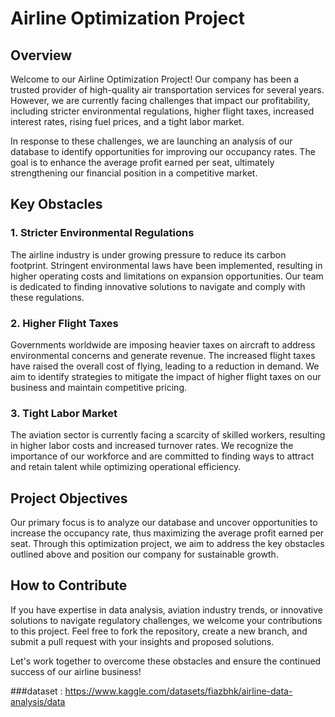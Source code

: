 # Airline Optimization Project

## Overview

Welcome to our Airline Optimization Project! Our company has been a trusted provider of high-quality air transportation services for several years. However, we are currently facing challenges that impact our profitability, including stricter environmental regulations, higher flight taxes, increased interest rates, rising fuel prices, and a tight labor market.

In response to these challenges, we are launching an analysis of our database to identify opportunities for improving our occupancy rates. The goal is to enhance the average profit earned per seat, ultimately strengthening our financial position in a competitive market.

## Key Obstacles

### 1. Stricter Environmental Regulations

The airline industry is under growing pressure to reduce its carbon footprint. Stringent environmental laws have been implemented, resulting in higher operating costs and limitations on expansion opportunities. Our team is dedicated to finding innovative solutions to navigate and comply with these regulations.

### 2. Higher Flight Taxes

Governments worldwide are imposing heavier taxes on aircraft to address environmental concerns and generate revenue. The increased flight taxes have raised the overall cost of flying, leading to a reduction in demand. We aim to identify strategies to mitigate the impact of higher flight taxes on our business and maintain competitive pricing.

### 3. Tight Labor Market

The aviation sector is currently facing a scarcity of skilled workers, resulting in higher labor costs and increased turnover rates. We recognize the importance of our workforce and are committed to finding ways to attract and retain talent while optimizing operational efficiency.

## Project Objectives

Our primary focus is to analyze our database and uncover opportunities to increase the occupancy rate, thus maximizing the average profit earned per seat. Through this optimization project, we aim to address the key obstacles outlined above and position our company for sustainable growth.

## How to Contribute

If you have expertise in data analysis, aviation industry trends, or innovative solutions to navigate regulatory challenges, we welcome your contributions to this project. Feel free to fork the repository, create a new branch, and submit a pull request with your insights and proposed solutions.

Let's work together to overcome these obstacles and ensure the continued success of our airline business!

###dataset : https://www.kaggle.com/datasets/fiazbhk/airline-data-analysis/data
